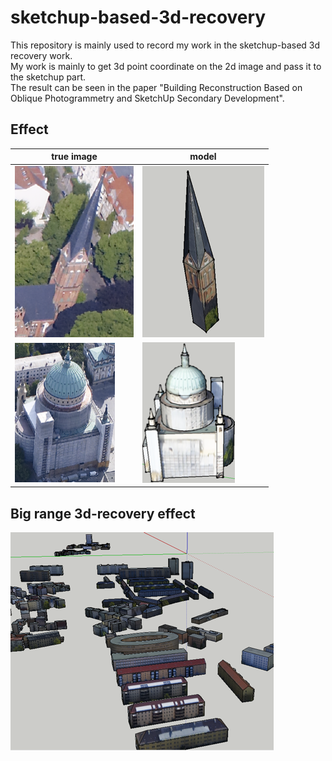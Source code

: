 # sketchup-based-3d-recovery

This repository is mainly used to record my work in the sketchup-based 3d recovery work.<br>
My work is mainly to get 3d point coordinate on the 2d image and pass it to the sketchup part.<br>
The result can be seen in the paper "Building Reconstruction Based on Oblique Photogrammetry and SketchUp Secondary Development".<br>

## Effect
| true image | model|
|----------|-----------|
|![image fails](https://github.com/XinyuanGui/sketchup-based-3d-recovery/blob/master/effect1_true.png " ")|![image fails](https://github.com/XinyuanGui/sketchup-based-3d-recovery/blob/master/effect1_model.png " ")|
|![image fails](https://github.com/XinyuanGui/sketchup-based-3d-recovery/blob/master/effect2_true.png " ") | ![image fails](https://github.com/XinyuanGui/sketchup-based-3d-recovery/blob/master/effect2_model2.png " ")|

## Big range 3d-recovery effect
![image fails](https://github.com/XinyuanGui/sketchup-based-3d-recovery/blob/master/effect_big_range.png " ")
